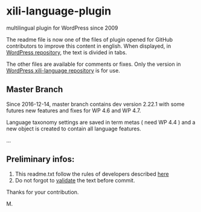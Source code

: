 # xili-language-plugin
multilingual plugin for WordPress since 2009

The readme file is now one of the files of plugin opened for GitHub contributors to improve this content in english.
When displayed, in [WordPress repository](https://wordpress.org/plugins/xili-language/), the text is divided in tabs.

The other files are available for comments or fixes. Only the version in [WordPress xili-language repository](https://wordpress.org/plugins/xili-language/) is for use.

## Master Branch

Since 2016-12-14, master branch contains dev version 2.22.1 with some futures new features and fixes for WP 4.6 and WP 4.7.

Language taxonomy settings are saved in term metas ( need WP 4.4 ) and a new object is created to contain all language features.

...

## Preliminary infos:

1. This readme.txt follow the rules of developers described [here](https://wordpress.org/plugins/about/)
1. Do not forgot to [validate](https://wordpress.org/plugins/about/validator/) the text before commit.

Thanks for your contribution.

M.
